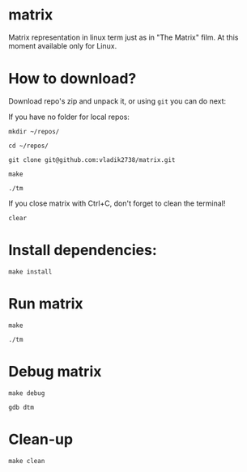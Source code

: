 # matrix
Matrix representation in linux term just as in "The Matrix" film. At this moment available only for Linux.

# How to download?
Download repo's zip and unpack it, or using `git` you can do next:

If you have no folder for local repos:

`mkdir ~/repos/`

`cd ~/repos/`

`git clone git@github.com:vladik2738/matrix.git`

`make`

`./tm`

If you close matrix with Ctrl+C, don't forget to clean the terminal! 

`clear`

# Install dependencies:
`make install`

# Run matrix
`make`

`./tm`

# Debug matrix

`make debug`

`gdb dtm`

# Clean-up
`make clean`
